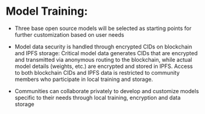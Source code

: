 # Model Training: 
- Three base open source models will be selected as starting points for further customization based on user needs

- Model data security is handled through encrypted CIDs on blockchain and IPFS storage:
  Critical model data generates CIDs that are encrypted and transmitted via anonymous routing to the blockchain, while actual model details (weights, etc.) are encrypted and stored in IPFS. Access to both blockchain CIDs and IPFS data is restricted to community members who participate in local training and storage.

- Communities can collaborate privately to develop and customize models specific to their needs through local training, encryption and data storage
